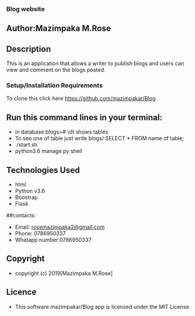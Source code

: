 ### Blog website
## Author:Mazimpaka M.Rose
## Description
This is an application that allows a writer to publish blogs and users can view and comment on the blogs posted.
### Setup/Installation Requirements
To clone this click here https://github.com/mazimpakar/Blog
## Run this command lines in your terminal:
* in database:blogs=# \dt shows tables
* To see one of table just write blogs/ SELECT * FROM name of table;
* ./start.sh
* python3.6 manage.py shell
## Technologies Used
 * html
 * Python v3.6
 * Boostrap
 * Flask
 
##contacts:

* Email: rosemazimpaka2@gmail.com
* Phone: 0786950337
* Whatapp number:0786950337


## Copyright
 * copyright (c) 2019[Mazimpaka M.Rose]

## Licence
 * This software mazimpakar/Blog app is licensed under the MIT License




